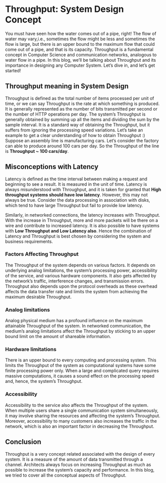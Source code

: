 # Throughput: System Design Concept

You must have seen how the water comes out of a pipe, right! The flow of water may vary,i.e., sometimes the flow might be less and sometimes the flow is large, but there is an upper bound to the maximum flow that could come out of a pipe, and that is its capacity. Throughput is a fundamental concept in Computer Science and communication networks, analogous to water flow in a pipe. In this blog, we’ll be talking about Throughput and its importance in designing any Computer System. Let’s dive in, and let’s get started!

## Throughput meaning in System Design

Throughput is defined as the total number of items processed per unit of time, or we can say Throughput is the rate at which something is produced. It is generally represented as the number of bits transmitted per second or the number of HTTP operations per day. The system’s Throughput is generally obtained by summing up all the items and dividing the sum by the sample interval. It is a standard way of obtaining the Throughput, but it suffers from ignoring the processing speed variations. Let’s take an example to get a clear understanding of how to obtain Throughput :) Suppose an assembly line is manufacturing cars. Let’s consider the factory can able to produce around 100 cars per day. So the Throughput of the line is **Throughput ~ 100 cars/day**.

## Misconceptions with Latency

Latency is defined as the time interval between making a request and beginning to see a result. It is measured in the unit of time. Latency is always misunderstood with Throughput, and it is taken for granted that **High throughput systems should have low latency**. However, this may not always be true. Consider the data processing in association with disks, which tend to have large Throughput but fail to provide low
latency.

Similarly, in networked connections, the latency increases with Throughput. With the increase in Throughput, more and more packets will be there on a wire and contribute to increased latency. It is also possible to have systems with **Low Throughput and Low Latency also**. Hence the combination of Latency and Throughput is best chosen by considering the system and business requirements.

### Factors Affecting Throughput

The Throughput of the system depends on various factors. It depends on underlying analog limitations, the system’s processing power, accessibility of the service, and various hardware components. It also gets affected by the network’s traffic, interference changes, and transmission errors. Throughput also depends upon the protocol overheads as these overhead affects the data transfer rate and limits the system from achieving the maximum desirable Throughput.

### Analog limitations

Analog physical medium has a profound influence on the maximum attainable Throughput of the system. In networked communication, the medium’s analog limitations affect the Throughput by sticking to an upper bound limit on the amount of shareable information.

### Hardware limitations

There is an upper bound to every computing and processing system. This limits the Throughput of the system as computational systems have some finite processing power only. When a large and complicated query requires massive computations, it causes a sound effect on the processing speed and, hence, the system’s Throughput.

### Accessibility

Accessibility to the service also affects the Throughput of the system. When multiple users share a single communication system simultaneously, it may involve sharing the resources and affecting the system’s Throughput. Moreover, accessibility to many customers also increases the traffic in the network, which is also an important factor in decreasing the Throughput.

## Conclusion

Throughput is a very concept related associated with the design of every system. It is a measure of the amount of data transmitted through a channel. Architects always focus on increasing Throughput as much as possible to increase the system’s capacity and performance. In this blog, we tried to cover all the conceptual aspects of Throughput.